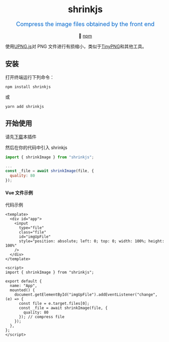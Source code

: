 <h1 align="center">shrinkjs</h1>

<p align="center" style="color:#0066cc;font-size:18px">Compress the image files obtained by the front end</p>

<p align="center">
  🚀 <a href="https://www.npmjs.com/package/shrinkjs" target="_blank">npm</a>
</p>


使用[UPNG.js](https://github.com/photopea/UPNG.js)对 PNG 文件进行有损缩小，类似于[TinyPNG](https://tinypng.com/)和其他工具。

## 安装

打开终端运行下列命令：

```
npm install shrinkjs
```

或

```
yarn add shrinkjs
```

## 开始使用

请先[下载]()本插件

然后在你的代码中引入 shrinkjs

```js
import { shrinkImage } from "shrinkjs";

...
const _file = await shrinkImage(file, {
  quality: 80
});
```

#### Vue 文件示例

代码示例

```vue
<template>
  <div id="app">
    <input
      type="file"
      class="file"
      id="imgUpFile"
      style="position: absolute; left: 0; top: 0; width: 100%; height: 100%"
    />
  </div>
</template>

<script>
import { shrinkImage } from "shrinkjs";

export default {
  name: "App",
  mounted() {
    document.getElementById("imgUpFile").addEventListener("change", (e) => {
      const file = e.target.files[0];
      const _file = await shrinkImage(file, {
        quality: 80
      }); // compress file
    });
  },
};
</script>
```

